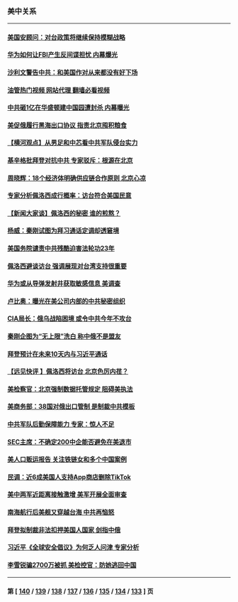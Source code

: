 ### 美中关系
---
#### [美国安顾问：对台政策将继续保持模糊战略](../../pages/nf1412576/n13787883.md?07240845) 
#### [华为如何让FBI产生反间谍担忧 内幕爆光](../../pages/nf1412576/n13787864.md?07240845) 
#### [沙利文警告中共：和美国作对从来都没有好下场](../../pages/nf1412576/n13787840.md?07240845) 
#### [油管热门视频 网站代理 翻墙必看视频](http://209.222.30.114:81/youtube.html?07240845)
#### [中共砸1亿在华盛顿建中国园遭封杀 内幕曝光](../../pages/nf1412576/n13787792.md?07240845) 
#### [美促俄履行黑海出口协议 指责北京囤积粮食](../../pages/nf1412576/n13787501.md?07240845) 
#### [【横河观点】从男足和中芯看中共军队侵台实力](../../pages/nf1412576/n13787463.md?07240845) 
#### [基辛格批拜登对抗中共 专家驳斥：根源在北京](../../pages/nf1412576/n13787082.md?07240845) 
#### [周晓辉：18个经济体明确供应链合作原则  北京心凉](../../pages/nf1412576/n13787301.md?07240845) 
#### [专家分析佩洛西成行概率：访台符合美国民意](../../pages/nf1412576/n13787023.md?07240845) 
#### [【新闻大家谈】佩洛西的秘密 谁的煎熬？](../../pages/nf1412576/n13787167.md?07240845) 
#### [杨威：秦刚试图为拜习通话定调却透窘境](../../pages/nf1412576/n13786647.md?07240845) 
#### [美国务院谴责中共残酷迫害法轮功23年](../../pages/nf1412576/n13786585.md?07240845) 
#### [佩洛西避谈访台 强调展现对台湾支持很重要](../../pages/nf1412576/n13786329.md?07240845) 
#### [华为或从导弹发射井获取敏感信息 美调查](../../pages/nf1412576/n13786198.md?07240845) 
#### [卢比奥：曝光在美公司内部的中共秘密组织](../../pages/nf1412576/n13786308.md?07240845) 
#### [CIA局长：俄乌战陷困境 或令中共今年不攻台](../../pages/nf1412576/n13786225.md?07240845) 
#### [秦刚企图为“无上限”洗白 称中俄不是盟友](../../pages/nf1412576/n13785999.md?07240845) 
#### [拜登预计在未来10天内与习近平通话](../../pages/nf1412576/n13785770.md?07240845) 
#### [【远见快评 】佩洛西将访台 北京色厉内荏？](../../pages/nf1412576/n13785617.md?07240845) 
#### [美检察官：北京强制数据托管规定 阻碍美执法](../../pages/nf1412576/n13785532.md?07240845) 
#### [美商务部：38国对俄出口管制 是制裁中共模板](../../pages/nf1412576/n13785546.md?07240845) 
#### [中共军队后勤保障能力 专家：惊人不足](../../pages/nf1412576/n13785315.md?07240845) 
#### [SEC主席：不确定200中企能否避免在美退市](../../pages/nf1412576/n13785490.md?07240845) 
#### [美人口贩运报告 关注铁链女和多个中国案例](../../pages/nf1412576/n13785235.md?07240845) 
#### [民调：近6成美国人支持App商店删除TikTok](../../pages/nf1412576/n13785206.md?07240845) 
#### [美中两军近距离接触激增 美军开展全面审查](../../pages/nf1412576/n13785161.md?07240845) 
#### [南海航行后美舰又穿越台海 中共再恼怒](../../pages/nf1412576/n13784908.md?07240845) 
#### [拜登拟制裁非法扣押美国人国家 剑指中俄](../../pages/nf1412576/n13784765.md?07240845) 
#### [习近平《全球安全倡议》为何乏人问津 专家分析](../../pages/nf1412576/n13784733.md?07240845) 
#### [李雪锐骗2700万被抓 美检控官：防她逃回中国](../../pages/nf1412576/n13784189.md?07240845) 

---
#### 第 [ [140](./140.md?07240845) / [139](./139.md?07240845) / [138](./138.md?07240845) / [137](./137.md?07240845) / [136](./136.md?07240845) / [135](./135.md?07240845) / [134](./134.md?07240845) / [133](./133.md?07240845) ] 页

